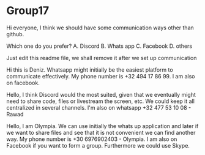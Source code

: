 # Group17

Hi everyone, I think we should have some communication ways other than github.

Which one do you prefer?
A. Discord
B. Whats app
C. Facebook
D. others

Just edit this readme file, we shall remove it after we set up communication


Hi this is Deniz. Whatsapp might initially be the easiest platform to communicate effectively. My phone number is +32 494 17 86 99. I am also on facebook.

Hello, I think Discord would the most suited, given that we eventually might need to share code, files or livestream the screen, etc. We could keep it all centralized in several channels. I'm also on whatsapp +32 477 53 10 08 - Rawad


Hello, I am Olympia. We can use initially the whats up application and later if we want to share files and see that it is not convenient we can find another way. My phone number is +30 6976902403 - Olympia. I am also on Facebook if you want to form a group. Furthermore we could use Skype.
